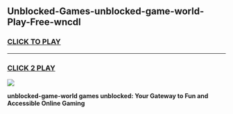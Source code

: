 
## Unblocked-Games-unblocked-game-world-Play-Free-wncdl
<h3>
<a href="https://premium76.site?title=unblocked-game-world&ref=24M">CLICK TO PLAY</a></h3>
<hr>

<h3>
<a href="https://premium76.site?title=unblocked-game-world&ref=24M">CLICK 2 PLAY</a>
  
</h3>

<a href="https://premium76.site?title=unblocked-game-world&ref=24M"><img src="https://clearcache.store/games.png"></a>


**unblocked-game-world games unblocked: Your Gateway to Fun and Accessible Online Gaming**
